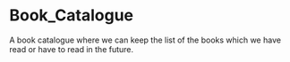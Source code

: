 # Book_Catalogue
A book catalogue where we can keep the list of the books which we have read or have to read in the future.
